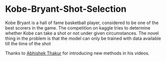 # Kobe-Bryant-Shot-Selection
Kobe Bryant is a hall of fame basketball player, considered to be one of the best scorers in the game. The competition on kaggle tries to determine whether Kobe can take a shot or not under given circumstances. The novel thing in the problem is that the model can only be trained with data available till the time of the shot

Thanks to [Abhishek Thakur](https://github.com/abhishekkrthakur/) for introducing new methods in his videos.
